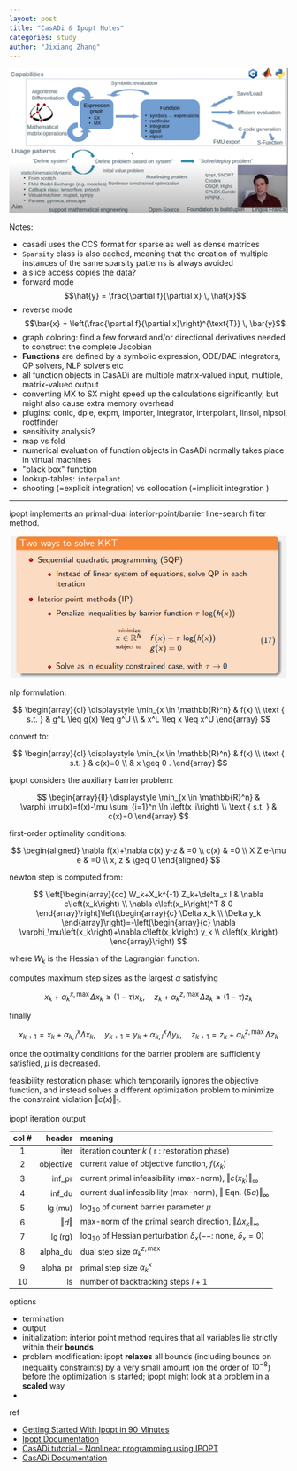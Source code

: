 ```yaml
---
layout: post
title: "CasADi & Ipopt Notes"
categories: study
author: "Jixiang Zhang"
---
```


<p align="center">
  <img src="/images/casadi.png" width="800"/>
</p>

Notes:

* casadi uses the CCS format for sparse as well as dense matrices
* `Sparsity` class is also cached, meaning that the creation of multiple instances of the same sparsity patterns is always avoided
* a slice access copies the data?
* forward mode
  $$\hat{y} = \frac{\partial f}{\partial x} \, \hat{x}$$
* reverse mode
  $$\bar{x} = \left(\frac{\partial f}{\partial x}\right)^{\text{T}} \, \bar{y}$$
* graph coloring: find a few forward and/or directional derivatives needed to construct the complete Jacobian
* **Functions** are defined by a symbolic expression, ODE/DAE integrators, QP solvers, NLP solvers etc
* all function objects in CasADi are multiple matrix-valued input, multiple, matrix-valued output
* converting MX to SX might speed up the calculations significantly, but might also cause extra memory overhead
* plugins: conic, dple, expm, importer, integrator, interpolant, linsol, nlpsol, rootfinder
* sensitivity analysis?
* map vs fold
* numerical evaluation of function objects in CasADi normally takes place in virtual machines
* "black box" function
* lookup-tables: `interpolant`
* shooting (=explicit integration) vs collocation (=implicit integration )

---

ipopt implements an primal-dual interior-point/barrier line-search filter method.

<p align="center">
  <img src="/images/kkt.png" width="500"/>
</p>

nlp formulation:

$$
\begin{array}{cl}
\displaystyle
\min_{x \in \mathbb{R}^n} & f(x) \\
\text { s.t. } & g^L \leq g(x) \leq g^U \\
& x^L \leq x \leq x^U
\end{array}
$$

convert to:

$$
\begin{array}{cl}
\displaystyle
\min_{x \in \mathbb{R}^n} & f(x) \\
\text { s.t. } & c(x)=0 \\
& x \geq 0 .
\end{array}
$$

ipopt considers the auxiliary barrier problem:

$$
\begin{array}{ll}
\displaystyle
\min_{x \in \mathbb{R}^n} & \varphi_\mu(x)=f(x)-\mu \sum_{i=1}^n \ln \left(x_i\right) \\
\text { s.t. } & c(x)=0
\end{array}
$$

first-order optimality conditions:

$$
\begin{aligned}
\nabla f(x)+\nabla c(x) y-z & =0 \\
c(x) & =0 \\
X Z e-\mu e & =0 \\
x, z & \geq 0
\end{aligned}
$$

newton step is computed from:

$$
\left[\begin{array}{cc}
W_k+X_k^{-1} Z_k+\delta_x I & \nabla c\left(x_k\right) \\
\nabla c\left(x_k\right)^T & 0
\end{array}\right]\left(\begin{array}{c}
\Delta x_k \\
\Delta y_k
\end{array}\right)=-\left(\begin{array}{c}
\nabla \varphi_\mu\left(x_k\right)+\nabla c\left(x_k\right) y_k \\
c\left(x_k\right)
\end{array}\right)
$$

where $W_k$ is the Hessian of the Lagrangian function.

computes maximum step sizes as the largest $\alpha$ satisfying

$$
x_k+\alpha_k^{x, \max } \Delta x_k \geq(1-\tau) x_k, \quad z_k+\alpha_k^{z, \max } \Delta z_k \geq(1-\tau) z_k
$$

finally

$$
x_{k+1}=x_k+\alpha_{k, l}^x \Delta x_k, \quad y_{k+1}=y_k+\alpha_{k, l}^x \Delta y_k, \quad z_{k+1}=z_k+\alpha_k^{z, \max } \Delta z_k
$$

once the optimality conditions for the barrier problem are sufficiently satisfied, $\mu$ is decreased.

feasibility restoration phase: which temporarily ignores the objective function, and instead solves a different optimization problem to minimize the constraint violation $\Vert c(x)\Vert_1$.

ipopt iteration output

| col # |              header | meaning                                                                                         |
| :---: | ------------------: | :---------------------------------------------------------------------------------------------- |
|   1   |                iter | iteration counter $k$ ( $\mathrm{r}$ : restoration phase)                                       |
|   2   |           objective | current value of objective function, $f\left(x_k\right)$                                        |
|   3   |              inf_pr | current primal infeasibility (max-norm), $\Vert c\left(x_k\right)\Vert_{\infty}$                |
|   4   |              inf_du | current dual infeasibility (max-norm), $\Vert$ Eqn. $(5 a) \Vert_{\infty}$                      |
|   5   | $\lg (\mathrm{mu})$ | $\log _{10}$ of current barrier parameter $\mu$                                                 |
|   6   |      $\Vert d\Vert$ | max-norm of the primal search direction, $\left\Vert\Delta x_k\right\Vert_{\infty}$             |
|   7   | $\lg (\mathrm{rg})$ | $\log _{10}$ of Hessian perturbation $\delta_x\left(--:\right.$ none, $\left.\delta_x=0\right)$ |
|   8   |            alpha_du | dual step size $\alpha_k^{z, \max }$                                                            |
|   9   |            alpha_pr | primal step size $\alpha_k^x$                                                                   |
|  10   |                  ls | number of backtracking steps $l+1$                                                              |

options

* termination
* output
* initialization: interior point method requires that all variables lie strictly within their **bounds**
* problem modification: ipopt **relaxes** all bounds (including bounds on inequality constraints) by a very small amount (on the order of $10^{−8}$) before the optimization is started; ipopt might look at a problem in a **scaled** way
*

ref

* [Getting Started With Ipopt in 90 Minutes](https://drops.dagstuhl.de/volltexte/2009/2089/pdf/09061.WaechterAndreas.Paper.2089.pdf)
* [Ipopt Documentation](https://coin-or.github.io/Ipopt/index.html)
* [CasADi tutorial – Nonlinear programming using IPOPT](https://archive.control.lth.se/media/Education/DoctorateProgram/2011/OptimizationWithCasadi/nlp_slides.pdf)
* [CasADi Documentation](https://web.casadi.org/docs)
